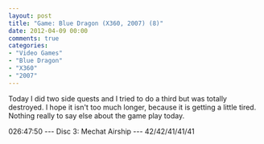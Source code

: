 ```yaml
---
layout: post
title: "Game: Blue Dragon (X360, 2007) (8)"
date: 2012-04-09 00:00
comments: true
categories:
- "Video Games"
- "Blue Dragon"
- "X360"
- "2007"
---
```


Today I did two side quests and I tried to do a third but was
totally destroyed. I hope it isn't too much longer, because it is
getting a little tired. Nothing really to say else about the
game play today. 

026:47:50 --- Disc 3: Mechat Airship --- 42/42/41/41/41
